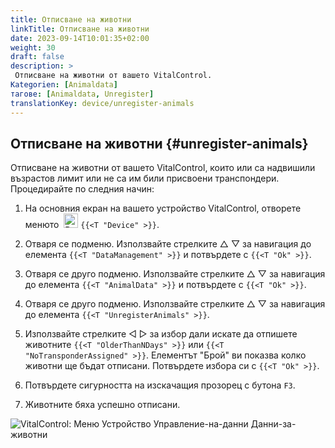 ```yaml
---
title: Отписване на животни
linkTitle: Отписване на животни
date: 2023-09-14T10:01:35+02:00
weight: 30
draft: false
description: >
 Отписване на животни от вашето VitalControl.
Kategorien: [Animaldata]
тагове: [Animaldata, Unregister]
translationKey: device/unregister-animals
---
```

## Отписване на животни {#unregister-animals}

Отписване на животни от вашето VitalControl, които или са надвишили възрастов лимит или не са им били присвоени транспондери. Процедирайте по следния начин:

1. На основния екран на вашето устройство VitalControl, отворете менюто &nbsp;<img src="/icons/device.svg" width="23" align="bottom" alt="Device" /> `{{<T "Device" >}}`.

2. Отваря се подменю. Използвайте стрелките △ ▽ за навигация до елемента `{{<T "DataManagement" >}}` и потвърдете с `{{<T "Ok" >}}`.

3. Отваря се друго подменю. Използвайте стрелките △ ▽ за навигация до елемента `{{<T "AnimalData" >}}` и потвърдете с `{{<T "Ok" >}}`.

4. Отваря се друго подменю. Използвайте стрелките △ ▽ за навигация до елемента `{{<T "UnregisterAnimals" >}}`.

5. Използвайте стрелките ◁ ▷ за избор дали искате да отпишете животните `{{<T "OlderThanNDays" >}}` или `{{<T "NoTransponderAssigned" >}}`. Елементът "Брой" ви показва колко животни ще бъдат отписани. Потвърдете избора си с `{{<T "Ok" >}}`.

6. Потвърдете сигурността на изскачащия прозорец с бутона `F3`.

7. Животните бяха успешно отписани.

![VitalControl: Меню Устройство Управление-на-данни Данни-за-животни](../images/unregister.png "Отписване")
